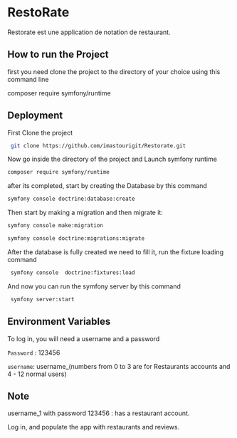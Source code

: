 
# RestoRate

Restorate est une application de notation de restaurant.



## How to run the Project
first you need clone the project to the directory of your choice using this command line

composer require symfony/runtime

## Deployment

 First Clone the project 
```bash
 git clone https://github.com/imastourigit/Restorate.git
```
 Now go inside the directory of the project and Launch symfony runtime 
```bash
composer require symfony/runtime
```
after its completed, start by creating the Database by this command
```bash
symfony console doctrine:database:create
```
Then start by making a migration and then migrate it:

```bash
symfony console make:migration
```
```bash
symfony console doctrine:migrations:migrate
```

After the database is fully created we need to fill it, run the fixture loading command

```bash
 symfony console  doctrine:fixtures:load
```
And now you can run the symfony server by this command 
```bash
 symfony server:start
```

## Environment Variables

To log in, you will need a username and a password

`Password` : 123456

`username`: username_(numbers from 0 to 3 are for Restaurants accounts and 4 - 12 normal users)




## Note

username_1 with password 123456 : has a restaurant account.

Log in, and populate the app with restaurants and reviews.

